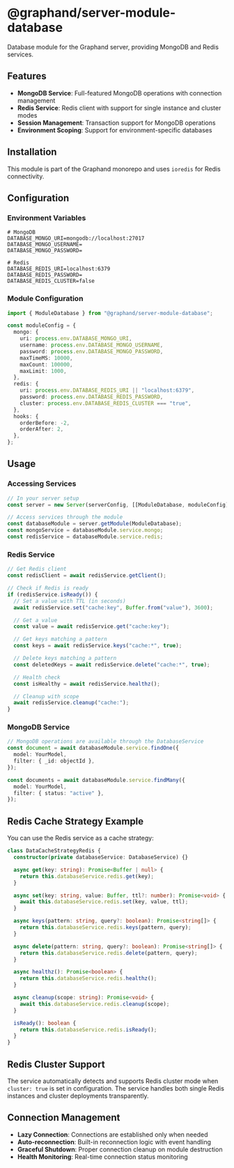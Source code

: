 # @graphand/server-module-database

Database module for the Graphand server, providing MongoDB and Redis services.

## Features

- **MongoDB Service**: Full-featured MongoDB operations with connection management
- **Redis Service**: Redis client with support for single instance and cluster modes
- **Session Management**: Transaction support for MongoDB operations
- **Environment Scoping**: Support for environment-specific databases

## Installation

This module is part of the Graphand monorepo and uses `ioredis` for Redis connectivity.

## Configuration

### Environment Variables

```env
# MongoDB
DATABASE_MONGO_URI=mongodb://localhost:27017
DATABASE_MONGO_USERNAME=
DATABASE_MONGO_PASSWORD=

# Redis
DATABASE_REDIS_URI=localhost:6379
DATABASE_REDIS_PASSWORD=
DATABASE_REDIS_CLUSTER=false
```

### Module Configuration

```typescript
import { ModuleDatabase } from "@graphand/server-module-database";

const moduleConfig = {
  mongo: {
    uri: process.env.DATABASE_MONGO_URI,
    username: process.env.DATABASE_MONGO_USERNAME,
    password: process.env.DATABASE_MONGO_PASSWORD,
    maxTimeMS: 10000,
    maxCount: 100000,
    maxLimit: 1000,
  },
  redis: {
    uri: process.env.DATABASE_REDIS_URI || "localhost:6379",
    password: process.env.DATABASE_REDIS_PASSWORD,
    cluster: process.env.DATABASE_REDIS_CLUSTER === "true",
  },
  hooks: {
    orderBefore: -2,
    orderAfter: 2,
  },
};
```

## Usage

### Accessing Services

```typescript
// In your server setup
const server = new Server(serverConfig, [[ModuleDatabase, moduleConfig]]);

// Access services through the module
const databaseModule = server.getModule(ModuleDatabase);
const mongoService = databaseModule.service.mongo;
const redisService = databaseModule.service.redis;
```

### Redis Service

```typescript
// Get Redis client
const redisClient = await redisService.getClient();

// Check if Redis is ready
if (redisService.isReady()) {
  // Set a value with TTL (in seconds)
  await redisService.set("cache:key", Buffer.from("value"), 3600);

  // Get a value
  const value = await redisService.get("cache:key");

  // Get keys matching a pattern
  const keys = await redisService.keys("cache:*", true);

  // Delete keys matching a pattern
  const deletedKeys = await redisService.delete("cache:*", true);

  // Health check
  const isHealthy = await redisService.healthz();

  // Cleanup with scope
  await redisService.cleanup("cache:");
}
```

### MongoDB Service

```typescript
// MongoDB operations are available through the DatabaseService
const document = await databaseModule.service.findOne({
  model: YourModel,
  filter: { _id: objectId },
});

const documents = await databaseModule.service.findMany({
  model: YourModel,
  filter: { status: "active" },
});
```

## Redis Cache Strategy Example

You can use the Redis service as a cache strategy:

```typescript
class DataCacheStrategyRedis {
  constructor(private databaseService: DatabaseService) {}

  async get(key: string): Promise<Buffer | null> {
    return this.databaseService.redis.get(key);
  }

  async set(key: string, value: Buffer, ttl?: number): Promise<void> {
    await this.databaseService.redis.set(key, value, ttl);
  }

  async keys(pattern: string, query?: boolean): Promise<string[]> {
    return this.databaseService.redis.keys(pattern, query);
  }

  async delete(pattern: string, query?: boolean): Promise<string[]> {
    return this.databaseService.redis.delete(pattern, query);
  }

  async healthz(): Promise<boolean> {
    return this.databaseService.redis.healthz();
  }

  async cleanup(scope: string): Promise<void> {
    await this.databaseService.redis.cleanup(scope);
  }

  isReady(): boolean {
    return this.databaseService.redis.isReady();
  }
}
```

## Redis Cluster Support

The service automatically detects and supports Redis cluster mode when `cluster: true` is set in configuration. The
service handles both single Redis instances and cluster deployments transparently.

## Connection Management

- **Lazy Connection**: Connections are established only when needed
- **Auto-reconnection**: Built-in reconnection logic with event handling
- **Graceful Shutdown**: Proper connection cleanup on module destruction
- **Health Monitoring**: Real-time connection status monitoring
